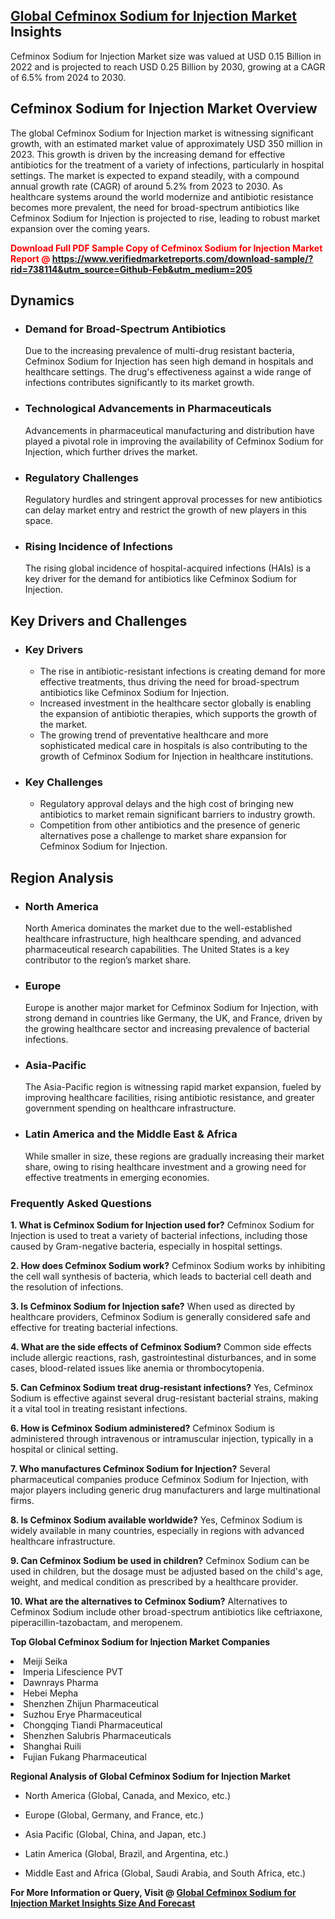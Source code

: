 <h2><a href="https://www.verifiedmarketreports.com/download-sample/?rid=738114&amp;utm_source=Github&amp;utm_medium=205" target="_blank">Global Cefminox Sodium for Injection Market</a> Insights</h2><p>Cefminox Sodium for Injection Market size was valued at USD 0.15 Billion in 2022 and is projected to reach USD 0.25 Billion by 2030, growing at a CAGR of 6.5% from 2024 to 2030.</p><p> <h2>Cefminox Sodium for Injection Market Overview</h2> <p>The global Cefminox Sodium for Injection market is witnessing significant growth, with an estimated market value of approximately USD 350 million in 2023. This growth is driven by the increasing demand for effective antibiotics for the treatment of a variety of infections, particularly in hospital settings. The market is expected to expand steadily, with a compound annual growth rate (CAGR) of around 5.2% from 2023 to 2030. As healthcare systems around the world modernize and antibiotic resistance becomes more prevalent, the need for broad-spectrum antibiotics like Cefminox Sodium for Injection is projected to rise, leading to robust market expansion over the coming years.</p> <p><strong><p><span class=""><span style="color: #ff0000;"><strong>Download Full PDF Sample Copy of Cefminox Sodium for Injection Market Report</strong> @ </span><a href="https://www.verifiedmarketreports.com/download-sample/?rid=738114&amp;utm_source=Github-Feb&amp;utm_medium=205" target="_blank">https://www.verifiedmarketreports.com/download-sample/?rid=738114&amp;utm_source=Github-Feb&amp;utm_medium=205</a></span></p></strong></p> <h2>Dynamics</h2> <ul> <li><h3>Demand for Broad-Spectrum Antibiotics</h3> Due to the increasing prevalence of multi-drug resistant bacteria, Cefminox Sodium for Injection has seen high demand in hospitals and healthcare settings. The drug's effectiveness against a wide range of infections contributes significantly to its market growth.</li> <li><h3>Technological Advancements in Pharmaceuticals</h3> Advancements in pharmaceutical manufacturing and distribution have played a pivotal role in improving the availability of Cefminox Sodium for Injection, which further drives the market.</li> <li><h3>Regulatory Challenges</h3> Regulatory hurdles and stringent approval processes for new antibiotics can delay market entry and restrict the growth of new players in this space.</li> <li><h3>Rising Incidence of Infections</h3> The rising global incidence of hospital-acquired infections (HAIs) is a key driver for the demand for antibiotics like Cefminox Sodium for Injection.</li> </ul> <h2>Key Drivers and Challenges</h2> <ul> <li><h3>Key Drivers</h3> <ul> <li>The rise in antibiotic-resistant infections is creating demand for more effective treatments, thus driving the need for broad-spectrum antibiotics like Cefminox Sodium for Injection.</li> <li>Increased investment in the healthcare sector globally is enabling the expansion of antibiotic therapies, which supports the growth of the market.</li> <li>The growing trend of preventative healthcare and more sophisticated medical care in hospitals is also contributing to the growth of Cefminox Sodium for Injection in healthcare institutions.</li> </ul> </li> <li><h3>Key Challenges</h3> <ul> <li>Regulatory approval delays and the high cost of bringing new antibiotics to market remain significant barriers to industry growth.</li> <li>Competition from other antibiotics and the presence of generic alternatives pose a challenge to market share expansion for Cefminox Sodium for Injection.</li> </ul> </li> </ul> <h2>Region Analysis</h2> <ul> <li><h3>North America</h3> North America dominates the market due to the well-established healthcare infrastructure, high healthcare spending, and advanced pharmaceutical research capabilities. The United States is a key contributor to the region’s market share.</li> <li><h3>Europe</h3> Europe is another major market for Cefminox Sodium for Injection, with strong demand in countries like Germany, the UK, and France, driven by the growing healthcare sector and increasing prevalence of bacterial infections.</li> <li><h3>Asia-Pacific</h3> The Asia-Pacific region is witnessing rapid market expansion, fueled by improving healthcare facilities, rising antibiotic resistance, and greater government spending on healthcare infrastructure.</li> <li><h3>Latin America and the Middle East & Africa</h3> While smaller in size, these regions are gradually increasing their market share, owing to rising healthcare investment and a growing need for effective treatments in emerging economies.</li> </ul> <h3>Frequently Asked Questions</h3> <p><strong>1. What is Cefminox Sodium for Injection used for?</strong> Cefminox Sodium for Injection is used to treat a variety of bacterial infections, including those caused by Gram-negative bacteria, especially in hospital settings.</p> <p><strong>2. How does Cefminox Sodium work?</strong> Cefminox Sodium works by inhibiting the cell wall synthesis of bacteria, which leads to bacterial cell death and the resolution of infections.</p> <p><strong>3. Is Cefminox Sodium for Injection safe?</strong> When used as directed by healthcare providers, Cefminox Sodium is generally considered safe and effective for treating bacterial infections.</p> <p><strong>4. What are the side effects of Cefminox Sodium?</strong> Common side effects include allergic reactions, rash, gastrointestinal disturbances, and in some cases, blood-related issues like anemia or thrombocytopenia.</p> <p><strong>5. Can Cefminox Sodium treat drug-resistant infections?</strong> Yes, Cefminox Sodium is effective against several drug-resistant bacterial strains, making it a vital tool in treating resistant infections.</p> <p><strong>6. How is Cefminox Sodium administered?</strong> Cefminox Sodium is administered through intravenous or intramuscular injection, typically in a hospital or clinical setting.</p> <p><strong>7. Who manufactures Cefminox Sodium for Injection?</strong> Several pharmaceutical companies produce Cefminox Sodium for Injection, with major players including generic drug manufacturers and large multinational firms.</p> <p><strong>8. Is Cefminox Sodium available worldwide?</strong> Yes, Cefminox Sodium is widely available in many countries, especially in regions with advanced healthcare infrastructure.</p> <p><strong>9. Can Cefminox Sodium be used in children?</strong> Cefminox Sodium can be used in children, but the dosage must be adjusted based on the child's age, weight, and medical condition as prescribed by a healthcare provider.</p> <p><strong>10. What are the alternatives to Cefminox Sodium?</strong> Alternatives to Cefminox Sodium include other broad-spectrum antibiotics like ceftriaxone, piperacillin-tazobactam, and meropenem.</p> </p><p><strong>Top Global Cefminox Sodium for Injection Market Companies</strong></p><div data-test-id=""><p><li>Meiji Seika</li><li> Imperia Lifescience PVT</li><li> Dawnrays Pharma</li><li> Hebei Mepha</li><li> Shenzhen Zhijun Pharmaceutical</li><li> Suzhou Erye Pharmaceutical</li><li> Chongqing Tiandi Pharmaceutical</li><li> Shenzhen Salubris Pharmaceuticals</li><li> Shanghai Ruili</li><li> Fujian Fukang Pharmaceutical</li></p><div><strong>Regional Analysis of&nbsp;Global Cefminox Sodium for Injection Market</strong></div><ul><li dir="ltr"><p dir="ltr">North America&nbsp;(Global, Canada, and Mexico, etc.)</p></li><li dir="ltr"><p dir="ltr">Europe (Global, Germany, and France, etc.)</p></li><li dir="ltr"><p dir="ltr">Asia Pacific&nbsp;(Global, China, and Japan, etc.)</p></li><li dir="ltr"><p dir="ltr">Latin America&nbsp;(Global, Brazil, and Argentina, etc.)</p></li><li dir="ltr">Middle East and Africa&nbsp;(Global, Saudi Arabia, and South Africa, etc.)</li></ul><p><strong>For More Information or Query, Visit @&nbsp;</strong><strong><a href="https://www.verifiedmarketreports.com/product/cefminox-sodium-for-injection-market/?utm_source=Github&amp;utm_medium=205" target="_blank">Global Cefminox Sodium for Injection Market Insights Size And Forecast</a></strong></p></div>
